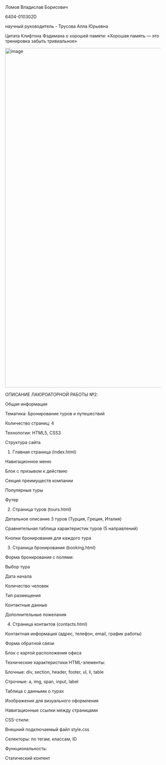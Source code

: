 Ломов Владислав Борисович

6404-010302D

научный руководитель - Трусова Алла Юрьевна

Цитата Клифтона Фэдимана о хорошей памяти: «Хорошая память — это тренировка забыть тривиальное»

<img width="1700" height="1100" alt="image" src="https://github.com/user-attachments/assets/e3dcdcff-aaaa-4f88-982e-a8cafda2d198" />



ОПИСАНИЕ ЛАЮРОАТОРНОЙ РАБОТЫ №2:

Общая информация

Тематика: Бронирование туров и путешествий

Количество страниц: 4

Технологии: HTML5, CSS3

Структура сайта
1. Главная страница (index.html)

Навигационное меню

Блок с призывом к действию

Секция преимуществ компании

Популярные туры

Футер

2. Страница туров (tours.html)

Детальное описание 3 туров (Турция, Греция, Италия)

Сравнительная таблица характеристик туров (5 направлений)

Кнопки бронирования для каждого тура

3. Страница бронирования (booking.html)

Форма бронирования с полями:

Выбор тура

Дата начала

Количество человек

Тип размещения

Контактные данные

Дополнительные пожелания

4. Страница контактов (contacts.html)

Контактная информация (адрес, телефон, email, график работы)

Форма обратной связи

Блок с картой расположения офиса

Технические характеристики
HTML-элементы:

Блочные: div, section, header, footer, ul, li, table

Строчные: a, img, span, input, label

Таблица с данными о турах

Изображения для визуального оформления

Навигационные ссылки между страницами

CSS-стили:

Внешний подключаемый файл style.css

Селекторы: по тегам, классам, ID

Функциональность:

Статический контент
